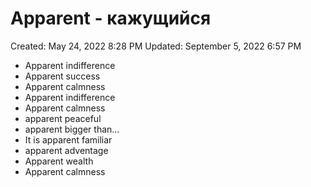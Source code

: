 # Apparent - кажущийся

Created: May 24, 2022 8:28 PM
Updated: September 5, 2022 6:57 PM

- Apparent indifference
- Apparent success
- Apparent calmness
- Apparent indifference
- Apparent calmness
- apparent peaceful
- apparent bigger than...
- It is apparent familiar
- apparent adventage
- Apparent wealth
- Apparent calmness